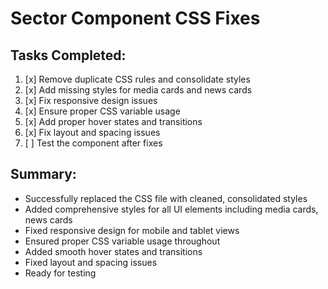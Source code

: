 # Sector Component CSS Fixes

## Tasks Completed:

1. [x] Remove duplicate CSS rules and consolidate styles
2. [x] Add missing styles for media cards and news cards
3. [x] Fix responsive design issues
4. [x] Ensure proper CSS variable usage
5. [x] Add proper hover states and transitions
6. [x] Fix layout and spacing issues
7. [ ] Test the component after fixes

## Summary:
- Successfully replaced the CSS file with cleaned, consolidated styles
- Added comprehensive styles for all UI elements including media cards, news cards
- Fixed responsive design for mobile and tablet views
- Ensured proper CSS variable usage throughout
- Added smooth hover states and transitions
- Fixed layout and spacing issues
- Ready for testing
